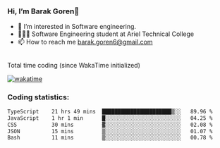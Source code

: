 ###  Hi, I’m Barak Goren👋
- 👀 I’m interested in Software engineering.
- 👨🏼‍🎓 Software Engineering student at Ariel Technical College
- 📫 How to reach me barak.goren6@gmail.com
##
Total time coding (since WakaTime initialized)

[![wakatime](https://wakatime.com/badge/user/5cc5ec80-a806-4ca2-a704-db29274e48cd.svg)](https://wakatime.com/@5cc5ec80-a806-4ca2-a704-db29274e48cd)

   
### Coding statistics:

<!--START_SECTION:waka-->

```txt
TypeScript    21 hrs 49 mins  ██████████████████████▒░░   89.96 %
JavaScript    1 hr 1 min      █░░░░░░░░░░░░░░░░░░░░░░░░   04.25 %
CSS           30 mins         ▓░░░░░░░░░░░░░░░░░░░░░░░░   02.08 %
JSON          15 mins         ▒░░░░░░░░░░░░░░░░░░░░░░░░   01.07 %
Bash          11 mins         ▒░░░░░░░░░░░░░░░░░░░░░░░░   00.78 %
```

<!--END_SECTION:waka-->

<!---
barakgoren/barakgoren is a ✨ special ✨ repository because its `README.md` (this file) appears on your GitHub profile.
You can click the Preview link to take a look at your changes.
--->
